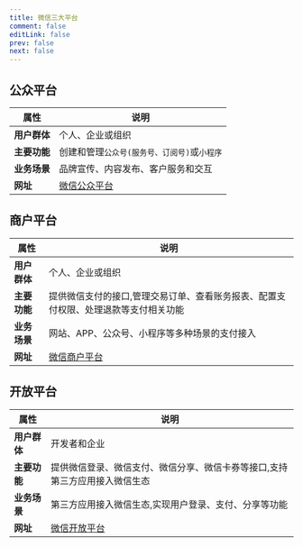 ```yaml
---
title: 微信三大平台
comment: false
editLink: false
prev: false
next: false
---
```


## 公众平台

| 属性       | 说明                                  |
|----------|-------------------------------------|
| **用户群体** | 个人、企业或组织                            |
| **主要功能** | 创建和管理`公众号(服务号、订阅号)`或`小程序`           |
| **业务场景** | 品牌宣传、内容发布、客户服务和交互                   |
| **网址**   | [微信公众平台](https://mp.weixin.qq.com/) |

## 商户平台

| 属性       | 说明                                         |
|----------|--------------------------------------------|
| **用户群体** | 个人、企业或组织                                   |
| **主要功能** | 提供微信支付的接口,管理交易订单、查看账务报表、配置支付权限、处理退款等支付相关功能 |
| **业务场景** | 网站、APP、公众号、小程序等多种场景的支付接入                   |
| **网址**   | [微信商户平台](https://pay.weixin.qq.com/)       |

## 开放平台

| 属性       | 说明                                     |
|----------|----------------------------------------|
| **用户群体** | 开发者和企业                                 |
| **主要功能** | 提供微信登录、微信支付、微信分享、微信卡券等接口,支持第三方应用接入微信生态 |
| **业务场景** | 第三方应用接入微信生态,实现用户登录、支付、分享等功能            |
| **网址**   | [微信开放平台](https://open.weixin.qq.com/)  |
